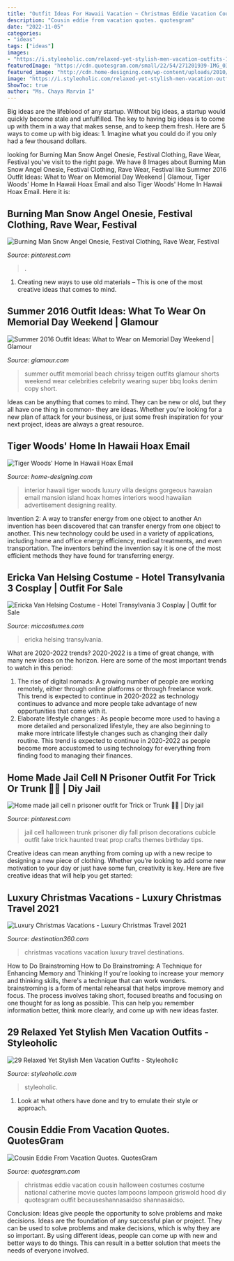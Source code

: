 ```yaml
---
title: "Outfit Ideas For Hawaii Vacation ~ Christmas Eddie Vacation Cousin Halloween Costumes Costume National Catherine Movie Quotes Lampoons Lampoon Griswold Hood Diy Quotesgram Outfit Becauseshannasaidso Shannasaidso"
description: "Cousin eddie from vacation quotes. quotesgram"
date: "2022-11-05"
categories:
- "ideas"
tags: ["ideas"]
images:
- "https://i.styleoholic.com/relaxed-yet-stylish-men-vacation-outfits-16.jpg"
featuredImage: "https://cdn.quotesgram.com/small/22/54/271201939-IMG_0305.jpg"
featured_image: "http://cdn.home-designing.com/wp-content/uploads/2010/03/gorgeous-villa-interior-designs.jpg"
image: "https://i.styleoholic.com/relaxed-yet-stylish-men-vacation-outfits-16.jpg"
ShowToc: true
author: "Ms. Chaya Marvin I"
---
```



Big ideas are the lifeblood of any startup. Without big ideas, a startup would quickly become stale and unfulfilled. The key to having big ideas is to come up with them in a way that makes sense, and to keep them fresh. Here are 5 ways to come up with big ideas: 1. Imagine what you could do if you only had a few thousand dollars.

	

		
looking for Burning Man Snow Angel Onesie, Festival Clothing, Rave Wear, Festival you've visit to the right page. We have 8 Images about Burning Man Snow Angel Onesie, Festival Clothing, Rave Wear, Festival like Summer 2016 Outfit Ideas: What to Wear on Memorial Day Weekend | Glamour, Tiger Woods&#039; Home In Hawaii Hoax Email and also Tiger Woods&#039; Home In Hawaii Hoax Email. Here it is:
		
    
## Burning Man Snow Angel Onesie, Festival Clothing, Rave Wear, Festival

<img loading=lazy src="https://i.pinimg.com/736x/47/41/6e/47416ee9bd5214634af0ad3a4cb04c1d.jpg" onerror="this.onerror=null;this.src='https://tse2.mm.bing.net/th?id=OIP.NdUZrAcZJuXrioOUZkIeswHaLH&amp;pid=15.1';" alt="Burning Man Snow Angel Onesie, Festival Clothing, Rave Wear, Festival">

_Source: pinterest.com_

>. 

	

1. Creating new ways to use old materials – This is one of the most creative ideas that comes to mind.

    
## Summer 2016 Outfit Ideas: What To Wear On Memorial Day Weekend | Glamour

<img loading=lazy src="http://media.glamour.com/photos/573e2535171c8c795b0f7344/master/pass/chrissy-teigen-summer-outfit.jpg" onerror="this.onerror=null;this.src='https://tse1.mm.bing.net/th?id=OIP.Ia1ikKpPpkWvxMy9CQEdogHaJ8&amp;pid=15.1';" alt="Summer 2016 Outfit Ideas: What to Wear on Memorial Day Weekend | Glamour">

_Source: glamour.com_

>summer outfit memorial beach chrissy teigen outfits glamour shorts weekend wear celebrities celebrity wearing super bbq looks denim copy short. 

	

Ideas can be anything that comes to mind. They can be new or old, but they all have one thing in common- they are ideas. Whether you're looking for a new plan of attack for your business, or just some fresh inspiration for your next project, ideas are always a great resource.

    
## Tiger Woods&#039; Home In Hawaii Hoax Email

<img loading=lazy src="http://cdn.home-designing.com/wp-content/uploads/2010/03/gorgeous-villa-interior-designs.jpg" onerror="this.onerror=null;this.src='https://tse4.mm.bing.net/th?id=OIP.elA2nFPcfDzkOQURnHT5_gHaE7&amp;pid=15.1';" alt="Tiger Woods&#039; Home In Hawaii Hoax Email">

_Source: home-designing.com_

>interior hawaii tiger woods luxury villa designs gorgeous hawaian email mansion island hoax homes interiors wood hawaiian advertisement designing reality. 

	

Invention 2: A way to transfer energy from one object to another
An invention has been discovered that can transfer energy from one object to another. This new technology could be used in a variety of applications, including home and office energy efficiency, medical treatments, and even transportation. The inventors behind the invention say it is one of the most efficient methods they have found for transferring energy.

    
## Ericka Van Helsing Costume - Hotel Transylvania 3 Cosplay | Outfit For Sale

<img loading=lazy src="https://www.miccostumes.com/images/path-products/image-CHT011EVH-2.jpg/&amp;width=1200&amp;height=1200&amp;a.jpg" onerror="this.onerror=null;this.src='https://tse3.mm.bing.net/th?id=OIP.kSHlDArKt3hzg3rdfGqbRQHaK3&amp;pid=15.1';" alt="Ericka Van Helsing Costume - Hotel Transylvania 3 Cosplay | Outfit for Sale">

_Source: miccostumes.com_

>ericka helsing transylvania. 

	

What are 2020-2022 trends?
2020-2022 is a time of great change, with many new ideas on the horizon. Here are some of the most important trends to watch in this period: 
1. The rise of digital nomads: A growing number of people are working remotely, either through online platforms or through freelance work. This trend is expected to continue in 2020-2022 as technology continues to advance and more people take advantage of new opportunities that come with it. 
2. Elaborate lifestyle changes : As people become more used to having a more detailed and personalized lifestyle, they are also beginning to make more intricate lifestyle changes such as changing their daily routine. This trend is expected to continue in 2020-2022 as people become more accustomed to using technology for everything from finding food to managing their finances. 

    
## Home Made Jail Cell N Prisoner Outfit For Trick Or Trunk 🎃👻 | Diy Jail

<img loading=lazy src="https://i.pinimg.com/originals/83/ff/36/83ff36ed1a9d1a31d17cfb499b3fd2b2.jpg" onerror="this.onerror=null;this.src='https://tse2.mm.bing.net/th?id=OIP.2NgTO_coe_QzBBPd4kQ0EAHaJ6&amp;pid=15.1';" alt="Home made jail cell n prisoner outfit for Trick or Trunk 🎃👻 | Diy jail">

_Source: pinterest.com_

>jail cell halloween trunk prisoner diy fall prison decorations cubicle outfit fake trick haunted treat prop crafts themes birthday tips. 

	

Creative ideas can mean anything from coming up with a new recipe to designing a new piece of clothing. Whether you’re looking to add some new motivation to your day or just have some fun, creativity is key. Here are five creative ideas that will help you get started: 

    
## Luxury Christmas Vacations - Luxury Christmas Travel 2021

<img loading=lazy src="http://www.destination360.com/travel/vacations/images/s/christmas-vacation-destinations.jpg" onerror="this.onerror=null;this.src='https://tse2.mm.bing.net/th?id=OIP.oLztEDMw4Z93fARDmHHLOwHaFU&amp;pid=15.1';" alt="Luxury Christmas Vacations - Luxury Christmas Travel 2021">

_Source: destination360.com_

>christmas vacations vacation luxury travel destinations. 

	

How to Do Brainstroming
How to Do Brainstroming: A Technique for Enhancing Memory and Thinking
If you're looking to increase your memory and thinking skills, there's a technique that can work wonders. brainstroming is a form of mental rehearsal that helps improve memory and focus. The process involves taking short, focused breaths and focusing on one thought for as long as possible. This can help you remember information better, think more clearly, and come up with new ideas faster.

    
## 29 Relaxed Yet Stylish Men Vacation Outfits - Styleoholic

<img loading=lazy src="https://i.styleoholic.com/relaxed-yet-stylish-men-vacation-outfits-16.jpg" onerror="this.onerror=null;this.src='https://tse1.mm.bing.net/th?id=OIP.OE-oMHqg_8lbyQa44dFvmwAAAA&amp;pid=15.1';" alt="29 Relaxed Yet Stylish Men Vacation Outfits - Styleoholic">

_Source: styleoholic.com_

>styleoholic. 

	

1. Look at what others have done and try to emulate their style or approach.

    
## Cousin Eddie From Vacation Quotes. QuotesGram

<img loading=lazy src="https://cdn.quotesgram.com/small/22/54/271201939-IMG_0305.jpg" onerror="this.onerror=null;this.src='https://tse3.mm.bing.net/th?id=OIP.yYrkrjKeZPHGTqnl4kZ00wAAAA&amp;pid=15.1';" alt="Cousin Eddie From Vacation Quotes. QuotesGram">

_Source: quotesgram.com_

>christmas eddie vacation cousin halloween costumes costume national catherine movie quotes lampoons lampoon griswold hood diy quotesgram outfit becauseshannasaidso shannasaidso. 

	

Conclusion: Ideas give people the opportunity to solve problems and make decisions.
Ideas are the foundation of any successful plan or project. They can be used to solve problems and make decisions, which is why they are so important. By using different ideas, people can come up with new and better ways to do things. This can result in a better solution that meets the needs of everyone involved.

